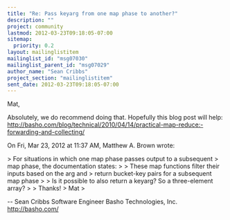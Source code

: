 ```yaml
---
title: "Re: Pass keyarg from one map phase to another?"
description: ""
project: community
lastmod: 2012-03-23T09:18:05-07:00
sitemap:
  priority: 0.2
layout: mailinglistitem
mailinglist_id: "msg07030"
mailinglist_parent_id: "msg07029"
author_name: "Sean Cribbs"
project_section: "mailinglistitem"
sent_date: 2012-03-23T09:18:05-07:00
---
```



Mat,

Absolutely, we do recommend doing that. Hopefully this blog post will help:
http://basho.com/blog/technical/2010/04/14/practical-map-reduce:-forwarding-and-collecting/

On Fri, Mar 23, 2012 at 11:37 AM, Matthew A. Brown wrote:

&gt; For situations in which one map phase passes output to a subsequent
&gt; map phase, the documentation states:
&gt;
&gt; These map functions filter their inputs based on the arg and
&gt; return bucket-key pairs for a subsequent map phase
&gt;
&gt; Is it possible to also return a keyarg? So a three-element array?
&gt;
&gt; Thanks!
&gt; Mat
&gt;


-- 
Sean Cribbs 
Software Engineer
Basho Technologies, Inc.
http://basho.com/
